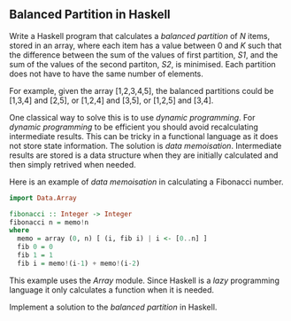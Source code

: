 ## Balanced Partition in Haskell

Write a Haskell program that calculates a _balanced partition_ of _N_ items, stored in an array, where each item has a value between 0 and _K_ such that the difference between the sum of the values of first partition, _S1_, and the sum of the values of the second partiton, _S2_, is minimised. Each partition does not have to have the same number of elements.  

For example, given the array [1,2,3,4,5], the balanced partitions could be [1,3,4] and [2,5], or [1,2,4] and [3,5], or [1,2,5] and [3,4].  

One classical way to solve this is to use _dynamic programming_. For _dynamic programming_ to be efficient you should avoid recalculating intermediate results. This can be tricky in a functional language as it does not store state information. The solution is _data memoisation_. Intermediate results are stored is a data structure when they are initially calculated and then simply retrived when needed.  

Here is an example of _data memoisation_ in calculating a Fibonacci number.

```Haskell
import Data.Array  

fibonacci :: Integer -> Integer  
fibonacci n = memo!n  
where  
  memo = array (0, n) [ (i, fib i) | i <- [0..n] ]  
  fib 0 = 0  
  fib 1 = 1  
  fib i = memo!(i-1) + memo!(i-2)
```

This example uses the _Array_ module. Since Haskell is a _lazy_ programming language it only calculates a function when it is needed.

Implement a solution to the _balanced partition_ in Haskell.
